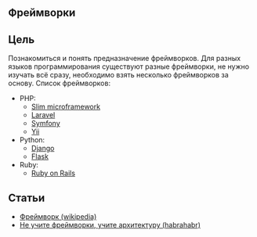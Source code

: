 ## Фреймворки

## Цель
Познакомиться и понять предназначение фреймворков. Для разных языков программирования существуют разные фреймворки, не нужно изучать всё сразу, необходимо взять несколько фреймворков за основу. Список фреймворков:
- PHP:
  - [Slim microframework](http://www.slimframework.com/)
  - [Laravel](https://laravel.com/)
  - [Symfony](https://symfony.com/)
  - [Yii](http://www.yiiframework.com/)
- Python:
  - [Django](https://www.djangoproject.com/)
  - [Flask](http://flask.pocoo.org/)
- Ruby:
  - [Ruby on Rails](http://rubyonrails.org/)



## Статьи
- [Фреймворк (wikipedia)](https://ru.wikipedia.org/wiki/%D0%A4%D1%80%D0%B5%D0%B9%D0%BC%D0%B2%D0%BE%D1%80%D0%BA)
- [Не учите фреймворки, учите архитектуру (habrahabr)](https://habrahabr.ru/post/253297/)
